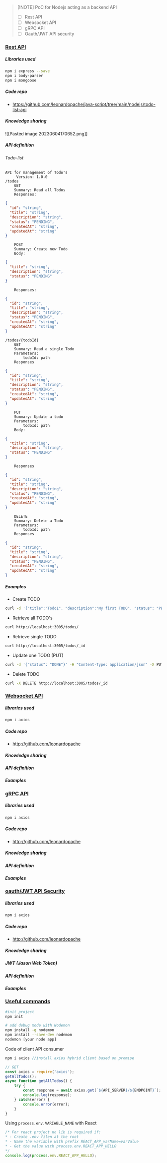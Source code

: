 > [!NOTE] PoC for Nodejs acting as a backend API
> - [ ] Rest API
> - [ ] Websocket API
> - [ ] gRPC API
> - [ ] Oauth/JWT API security 


### <ins>Rest API</ins>

##### Libraries used
```sh
npm i express --save
npm i body-parser 
npm i mongoose 
```

##### Code repo
- https://github.com/leonardopache/java-script/tree/main/nodejs/todo-list-api

##### _Knowledge sharing_  
![[Pasted image 20230604170652.png]]
##### API definition
###### Todo-list
	API for management of Todo's
		 Version: 1.0.0
	/todos
		GET
		Summary: Read all Todos
		Responses:
```json
{
  "id": "string",
  "title": "string",
  "description": "string",
  "status": "PENDING",
  "createdAt": "string",
  "updatedAt": "string"
}
```
		POST
		Summary: Create new Todo
		Body:
```json
{
  "title": "string",
  "description": "string",
  "status": "PENDING"
}
```
		Responses:
```json
{
  "id": "string",
  "title": "string",
  "description": "string",
  "status": "PENDING",
  "createdAt": "string",
  "updatedAt": "string"
}
```
	/todos/{todoId}
		GET
		Summary: Read a single Todo
		Parameters:
			todoId: path
		Responses
```json
{
  "id": "string",
  "title": "string",
  "description": "string",
  "status": "PENDING",
  "createdAt": "string",
  "updatedAt": "string"
}
```
		PUT
		Summary: Update a todo
		Parameters:
			todoId: path
		Body:
```json
{
  "title": "string",
  "description": "string",
  "status": "PENDING"
}
```
		Responses
```json
{
  "id": "string",
  "title": "string",
  "description": "string",
  "status": "PENDING",
  "createdAt": "string",
  "updatedAt": "string"
}
```
		DELETE
		Summary: Delete a Todo
		Parameters:
			todoId: path
		Responses
```json
{
  "id": "string",
  "title": "string",
  "description": "string",
  "status": "PENDING",
  "createdAt": "string",
  "updatedAt": "string"
}
```

##### Examples
- Create TODO
```sh
curl -d '{"title":"Todo1", "description":"My first TODO", "status": "PENDING"}' -H "Content-Type: application/json" -X POST http://localhost:3005/todos
```
- Retrieve all TODO's
```sh
curl http://localhost:3005/todos/
```
- Retrieve single TODO
```sh
curl http://localhost:3005/todos/_id
```
- Update one TODO (PUT)
```sh
curl -d '{"status": "DONE"}' -H "Content-Type: application/json" -X PUT http://localhost:3005/todos/_id
```
- Delete TODO
```sh
curl -X DELETE http://localhost:3005/todos/_id
```




### <ins>Websocket API</ins>

##### libraries used
```sh
npm i axios
```

##### Code repo
- http://github.com/leonardopache

##### _Knowledge sharing_  
##### API definition
##### Examples

### <ins>gRPC API</ins>

##### libraries used
```sh
npm i axios
```

##### Code repo
- http://github.com/leonardopache

##### _Knowledge sharing_  
##### API definition
##### Examples

### <ins>oauth/JWT API Security</ins>

##### libraries used
```sh
npm i axios
```

##### Code repo
- http://github.com/leonardopache

##### _Knowledge sharing_  
##### JWT (Jason Web Token)
##### API definition

##### Examples

### <ins>Useful commands</ins>

```sh
#init project
npm init 

# add debug mode with Nodemon
npm install -g nodemon
npm install --save-dev nodemon
nodemon [your node app]
```

Code of client API consumer
```js
npm i axios //install axios hybrid client based on promise

// GET 
const axios = require('axios');
getAllTodos();
async function getAllTodos() {
	try {
		const response = await axios.get(`${API_SERVER}/${ENDPOINT}`);
		console.log(response);
	} catch(error) {
		console.error(error);
	}
}
```

Using `process.env.VARIABLE_NAME` with React 
```js
/* For react project no lib is required if: 
* - Create .env filen at the root
* - Name the variable with prefix REACT_APP_varName=varValue
* - Get the value with process.env.REACT_APP_HELLO
*/
console.log(process.env.REACT_APP_HELLO);
```